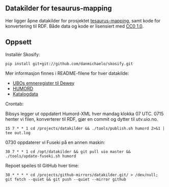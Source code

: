 ## Datakilder for tesaurus-mapping

Her ligger åpne datakilder for prosjektet
[tesaurus-mapping](http://www.ub.uio.no/om/prosjekter/tesaurus/),
samt kode for konvertering til RDF.
Både data og kode er lisensiert med
[CC0 1.0](//creativecommons.org/publicdomain/zero/1.0/deed.no).

## Oppsett

Installér Skosify:

    pip install git+git://github.com/danmichaelo/skosify.git

Mer informasjon finnes i README-filene for hver datakilde:

 - [UBOs emneregister til Dewey](usvd/README.md)
 - [HUMORD](humord/README.md)
 - [Katalogdata](katalog/README.md)

Crontab:

Bibsys legger ut oppdatert Humord-XML hver mandag klokka 07 UTC.
0715 henter vi filen, konverterer til RDF, gjør en commit og dytter til utv.uio.no.

    15 7 * * 1 cd /projects/datakilder && ./tools/publish.sh humord 2>&1 | tee out.log

0730 oppdaterer vi Fuseki på en annen maskin:

    30 7 * * 1 cd /opt/datakilder && git pull uio master && ./tools/update-fuseki.sh humord

Repoet speiles til GitHub hver time:

    30 * * * * cd /projects/github-mirrors/datakilder.git/ > /dev/null; git fetch --quiet && git push --quiet --mirror github
